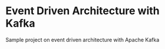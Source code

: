 # Event Driven Architecture with Kafka
Sample project on event driven architecture with Apache Kafka
